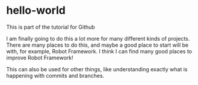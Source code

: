 # hello-world
This is part of the tutorial for Github

I am finally going to do this a lot more for many different kinds of projects.  There are many places to do this, and maybe a good place to start will be with, for example, Robot Framework.  I think I can find many good places to improve Robot Framework!  

This can also be used for other things, like understanding exactly what is happening with commits and branches.  

